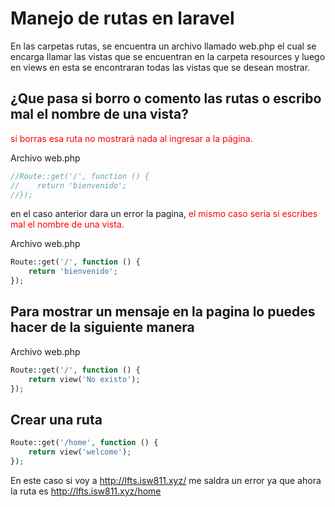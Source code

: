 # Manejo de rutas en laravel

En las carpetas rutas, se encuentra un archivo llamado web.php el cual se encarga llamar las vistas que se encuentran en la carpeta resources y luego en views en esta se encontraran todas las vistas que se desean mostrar.

## ¿Que pasa si borro o comento las rutas o escribo mal el nombre de una vista?
<span style="color:red">si borras esa ruta no mostrará nada al ingresar a la página.</span> 

Archivo web.php
```php
//Route::get('/', function () {
//    return 'bienvenido';
//});
```
en el caso anterior dara un error la pagina, <span style="color:red">el mismo caso seria si escribes mal el nombre de una vista.</span> 


Archivo web.php
```php
Route::get('/', function () {
    return 'bienvenido';
});
```

## Para mostrar un mensaje en la pagina lo puedes hacer de la siguiente manera

Archivo web.php
```php
Route::get('/', function () {
    return view('No existo');
});
```
## Crear una ruta
```php
Route::get('/home', function () {
    return view('welcome');
});
```
En este caso si voy a http://lfts.isw811.xyz/ me saldra un error ya que ahora la ruta es http://lfts.isw811.xyz/home







